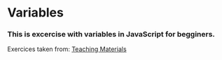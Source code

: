 # Variables

### This is excercise with variables in JavaScript for begginers.

Exercices taken from: [Teaching Materials](https://www.teaching-materials.org/)
